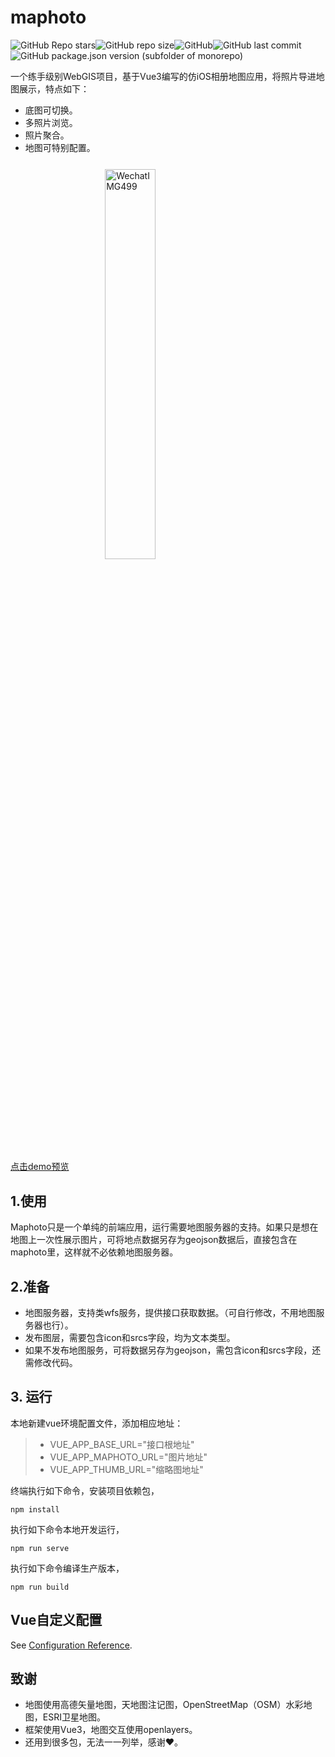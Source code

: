 # maphoto

![GitHub Repo stars](https://img.shields.io/github/stars/WShihan/maphoto?style=plastic)![GitHub repo size](https://img.shields.io/github/repo-size/WShihan/maphoto?style=plastic)![GitHub](https://img.shields.io/github/license/WShihan/maphoto)![GitHub last commit](https://img.shields.io/github/last-commit/WShihan/maphoto?style=plastic)![GitHub package.json version (subfolder of monorepo)](https://img.shields.io/github/package-json/v/WShihan/maphoto)

一个练手级别WebGIS项目，基于Vue3编写的仿iOS相册地图应用，将照片导进地图展示，特点如下：

* 底图可切换。
* 多照片浏览。
* 照片聚合。
* 地图可特别配置。

<img style="display:block;width:40%;margin: 5% auto;" src="https://md-1301600412.cos.ap-nanjing.myqcloud.com/pic/typora/IMG_2077%202.jpg" alt="WechatIMG499" />

[点击demo预览](https://www.wsh233.cn/webapp/maphoto)





## 1.使用

Maphoto只是一个单纯的前端应用，运行需要地图服务器的支持。如果只是想在地图上一次性展示图片，可将地点数据另存为geojson数据后，直接包含在maphoto里，这样就不必依赖地图服务器。

## 2.准备

* 地图服务器，支持类wfs服务，提供接口获取数据。（可自行修改，不用地图服务器也行）。
* 发布图层，需要包含icon和srcs字段，均为文本类型。
* 如果不发布地图服务，可将数据另存为geojson，需包含icon和srcs字段，还需修改代码。



## 3. 运行
本地新建vue环境配置文件，添加相应地址：
> * VUE_APP_BASE_URL="接口根地址"
> * VUE_APP_MAPHOTO_URL="图片地址"
> * VUE_APP_THUMB_URL="缩略图地址"
>



终端执行如下命令，安装项目依赖包，

```
npm install
```

执行如下命令本地开发运行，

```
npm run serve
```

执行如下命令编译生产版本，

```
npm run build
```



## Vue自定义配置

See [Configuration Reference](https://cli.vuejs.org/config/).



## 致谢

* 地图使用高德矢量地图，天地图注记图，OpenStreetMap（OSM）水彩地图，ESRI卫星地图。
* 框架使用Vue3，地图交互使用openlayers。
* 还用到很多包，无法一一列举，感谢❤️。
